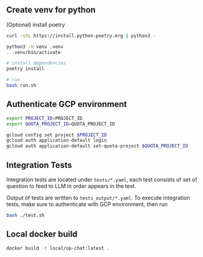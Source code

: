 ## Create venv for python

(Optional) install poetry

```bash
curl -sSL https://install.python-poetry.org | python3 -
```


```bash
python3 -m venv .venv
. .venv/bin/activate

# install dependencies
poetry install

# run
bash run.sh
```


## Authenticate GCP environment

```bash
export PROJECT_ID=PROJECT_ID
export QUOTA_PROJECT_ID=QUOTA_PROJECT_ID

gcloud config set project $PROJECT_ID
gcloud auth application-default login
gcloud auth application-default set-quota-project $QUOTA_PROJECT_ID

```

## Integration Tests

Integration tests are located under `tests/*.yaml`, each test consists of set of question to feed to LLM in order appears in the test.

Output of tests are written to `tests_output/*.yaml`. To execute integration tests, make sure to authenticate with GCP environment, then run 

```bash
bash ./test.sh
```


## Local docker build

```bash
docker build -t local/op-chat:latest .
```
